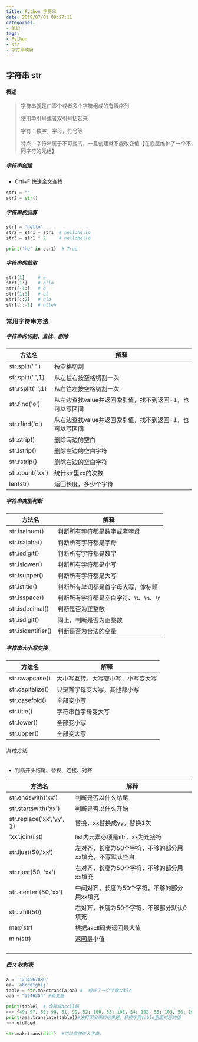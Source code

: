 ```yaml
---
title: Python 字符串
date: 2019/07/01 09:27:11
categories: 
- 笔记
tags: 
- Python
- str
- 字符串映射
---
```


## 字符串 str

#### 概述

> 字符串就是由零个或者多个字符组成的有限序列
>
> 使用单引号或者双引号括起来
>
> 字符：数字，字母，符号等
>
> 特点：字符串属于不可变的，一旦创建就不能改变值【在底层维护了一个不同字符的元组】

##### 字符串创建

- Crtl+F 快速全文查找

```python
str1 = ""
str2 = str()
```

##### 字符串的运算

```python
str1 = 'hello'
str2 = str1 + str1	# hellohello
str3 = str1 * 2		# hellohello

print('he' in str1)  # True
```

##### 字符串的截取

```python
str1[1]		# e
str1[1:]	# ello
str1[-1:]	# o
str1[1:3]	# el
str1[::2]	# hlo
str1[::-1]	# olleh
```

### 常用字符串方法

##### 字符串的切割、查找、删除 

| 方法名            | 解释                                                    |
| ----------------- | ------------------------------------------------------- |
| str.split(' ' )   | 按空格切割                                              |
| str.split(' ',1)  | 从左往右按空格切割一次                                  |
| str.rsplit(' ',1) | 从右往左按空格切割一次                                  |
| str.find('o')     | 从左边查找value并返回索引值，找不到返回-1，也可以写区间 |
| str.rfind('o')    | 从右边查找value并返回索引值，找不到返回-1，也可以写区间 |
| str.strip()       | 删除两边的空白                                          |
| str.lstrip()      | 删除左边的空白字符                                      |
| str.rstrip()      | 删除右边的空白字符                                      |
| str.count('xx')   | 统计str里xx的次数                                       |
| len(str)          | 返回长度，多少个字符                                    |

##### 字符串类型判断

| 方法名             | 解释                                 |
| ------------------ | ------------------------------------ |
| str.isalnum()      | 判断所有字符都是数字或者字母         |
| str.isalpha()      | 判断所有字符都是字母                 |
| str.isdigit()      | 判断所有字符都是数字                 |
| str.islower()      | 判断所有字符都是小写                 |
| str.isupper()      | 判断所有字符都是大写                 |
| str.istitle()      | 判断所有单词都是首字母大写，像标题   |
| str.isspace()      | 判断所有字符都是空白字符、\t、\n、\r |
| str.isdecimal()    | 判断是否为正整数                     |
| str.isdigit()      | 同上，判断是否为正整数               |
| str.isidentifier() | 判断是否为合法的变量                 |

##### 字符串大小写变换

| 方法名           | 解释                               |
| ---------------- | ---------------------------------- |
| str.swapcase()   | 大小写互转。大写变小写，小写变大写 |
| str.capitalize() | 只是首字母变大写，其他都小写       |
| str.casefold()   | 全部变小写                         |
| str.title()      | 字符串首字母变大写                 |
| str.lower()      | 全部变小写                         |
| str.upper()      | 全部变大写                         |

###### 其他方法

- 判断开头结尾、替换、连接、对齐

| 方法名                    | 解释                                                     |
| ------------------------- | -------------------------------------------------------- |
| str.endswith('xx')        | 判断是否以什么结尾                                       |
| str.startswith('xx')      | 判断是否以什么开始                                       |
| str.replace('xx','yy', 1) | 替换，xx替换成yy，替换1次                                |
| 'xx'.join(list)           | list内元素必须是str，xx为连接符                          |
| str.ljust(50,'xx')        | 左对齐，长度为50个字符，不够的部分用xx填充，不写默认空白 |
| str.rjust(50, 'xx')       | 右对齐，长度为50个字符，不够的部分用xx填充               |
| str. center (50,'xx')     | 中间对齐，长度为50个字符，不够的部分用xx填充             |
| str. zfill(50)            | 右对齐，长度为50个字符，不够部分默认0填充                |
| max(str)                  | 根据ascll码表返回最大值                                  |
| min(str)                  | 返回最小值                                               |
|                           |                                                          |
|                           |                                                          |
|                           |                                                          |
|                           |                                                          |

##### 密文 映射表

```python
a = '1234567890'
aa= 'abcdefghij'
table = str.maketrans(a,aa) #  组成了一个字典table
aaa = "5646354" #新变量

print(table)  # 会转成ascll码
>>> {49: 97, 50: 98, 51: 99, 52: 100, 53: 101, 54: 102, 55: 103, 56: 104, 57: 105, 48: 106}
print(aaa.translate(table))#这打印出来的结果是，转换字典table里面对应的值
>>> efdfced

str.maketrans(dict)  #可以直接传入字典，
```

